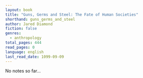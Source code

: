 ```yaml
---
layout: book
title: "Guns, Germs and Steel: The Fate of Human Societies"
shorthand: guns_germs_and_steel 
author: Jared Diamond
fiction: false
genres:
  - anthropology
total_pages: 444
read_pages: 0 
language: english
last_read_date: 1099-09-09
---
```

No notes so far...
